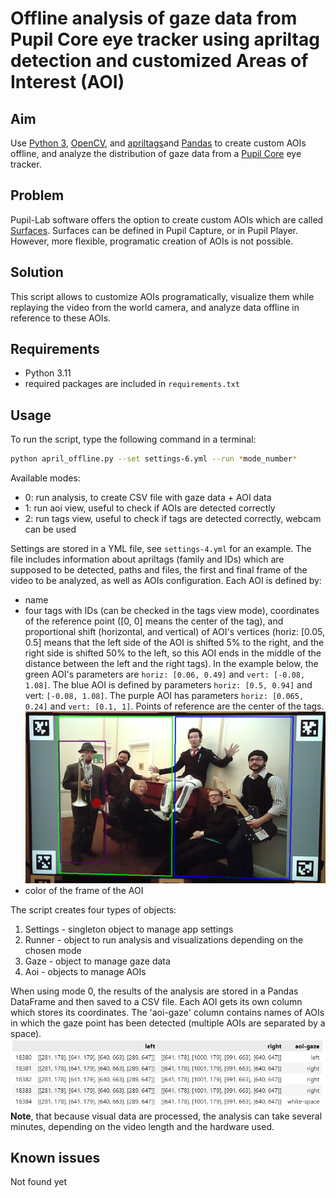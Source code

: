 # Offline analysis of gaze data from Pupil Core eye tracker using apriltag detection and customized Areas of Interest (AOI)

## Aim

Use [Python 3](https://www.python.org/), [OpenCV](https://opencv.org/get-started/), and [apriltags](https://pypi.org/project/pupil-apriltags/)and [Pandas](https://pandas.pydata.org/docs/index.html) to create custom AOIs offline, and analyze the distribution of gaze data from a [Pupil Core](https://docs.pupil-labs.com/core/) eye tracker.

## Problem
Pupil-Lab software offers the option to create custom AOIs which are called [Surfaces](https://docs.pupil-labs.com/core/software/pupil-capture/#surface-tracking). Surfaces can be defined in Pupil Capture, or in Pupil Player. However, more flexible, programatic creation of AOIs is not possible.

## Solution
This script allows to customize AOIs programatically, visualize them while replaying the video from the world camera, and analyze data offline in reference to these AOIs.

## Requirements
- Python 3.11
- required packages are included in `requirements.txt`

## Usage 

To run the script, type the following command in a terminal:
```bash
python april_offline.py --set settings-6.yml --run *mode_number*
```
Available modes:
- 0: run analysis, to create CSV file with gaze data + AOI data
- 1: run aoi view, useful to check if AOIs are detected correctly
- 2: run tags view, useful to check if tags are detected correctly, webcam can be used

Settings are stored in a YML file, see `settings-4.yml` for an example.
The file includes information about apriltags (family and IDs) which are supposed to be detected, paths and files, the first and final frame of the video to be analyzed, as well as AOIs configuration. Each AOI is defined by:
- name
- four tags with IDs (can be checked in the tags view mode), coordinates of the reference point ([0, 0] means the center of the tag), and proportional shift (horizontal, and vertical) of AOI's vertices (horiz: [0.05, 0.5] means that the left side of the AOI is shifted 5% to the right, and the right side is shifted 50% to the left, so this AOI ends in the middle of the distance between the left and the right tags).
In the example below, the green AOI's parameters are `horiz: [0.06, 0.49]` and `vert: [-0.08, 1.08]`. The blue AOI is defined by parameters `horiz: [0.5, 0.94]` and vert: `[-0.08, 1.08]`. The purple AOI has parameters `horiz: [0.065, 0.24]` and `vert: [0.1, 1]`. Points of reference are the center of the tags.
![aois](aois.png)
- color of the frame of the AOI

The script creates four types of objects:
1. Settings - singleton object to manage app settings
2. Runner - object to run analysis and visualizations depending on the chosen mode
3. Gaze - object to manage gaze data
4. Aoi - objects to manage AOIs

When using mode 0, the results of the analysis are stored in a Pandas DataFrame and then saved to a CSV file. Each AOI gets its own column which stores its coordinates. The 'aoi-gaze' column contains names of AOIs in which the gaze point has been detected (multiple AOIs are separated by a space).
![df](df.PNG)
**Note**, that because visual data are processed, the analysis can take several minutes, depending on the video length and the hardware used.

## Known issues
Not found yet
